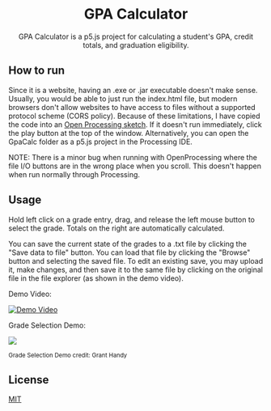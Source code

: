 <h1 align="center">GPA Calculator</h1>

<p align="center">GPA Calculator is a p5.js project for calculating a student's GPA, credit totals, and graduation eligibility.</p> 

## How to run

Since it is a website, having an .exe or .jar executable doesn't make sense. Usually, you would be able to just run the index.html file, but modern browsers don't allow websites to have access to files without a supported protocol scheme (CORS policy). Because of these limitations, I have copied the code into an [Open Processing sketch](https://www.openprocessing.org/sketch/864460). If it doesn't run immediately, click the play button at the top of the window. 
Alternatively, you can open the GpaCalc folder as a p5.js project in the Processing IDE.

NOTE: There is a minor bug when running with OpenProcessing where the file I/O buttons are in the wrong place when you scroll. 
This doesn't happen when run normally through Processing. 

## Usage

Hold left click on a grade entry, drag, and release the left mouse button to select the grade. Totals on the right are automatically calculated. 

You can save the current state of the grades to a .txt file by clicking the "Save data to file" button. You can load that file by clicking the "Browse" button and selecting the saved file. To edit an existing save, you may upload it, make changes, and then save it to the same file by clicking on the original file in the file explorer (as shown in the demo video). 

Demo Video: 

[![Demo Video](http://img.youtube.com/vi/ReXjAboYYMo/0.jpg)](http://www.youtube.com/watch?v=ReXjAboYYMo "GPA Calculator Demo")

Grade Selection Demo: 

![](https://grantshandy.xyz/gif/gpa-calc.gif)

<sup>Grade Selection Demo credit: Grant Handy</sup>

## License
[MIT](https://choosealicense.com/licenses/mit/)
